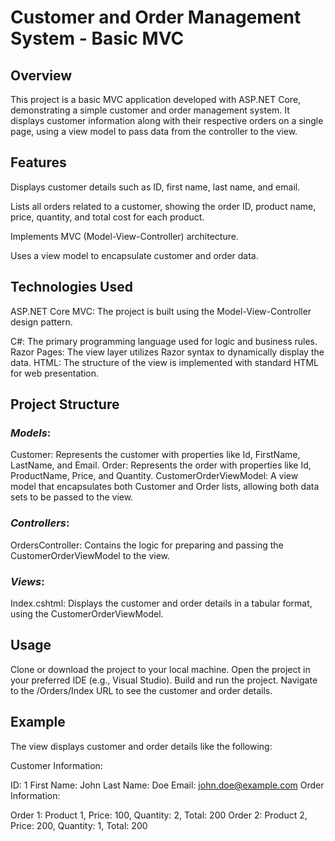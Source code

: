 
# Customer and Order Management System - Basic MVC
## Overview
This project is a basic MVC application developed with ASP.NET Core, demonstrating a simple customer and order management system. It displays customer information along with their respective orders on a single page, using a view model to pass data from the controller to the view.

## Features
Displays customer details such as ID, first name, last name, and email.

Lists all orders related to a customer, showing the order ID, product name, price, quantity, and total cost for each product.

Implements MVC (Model-View-Controller) architecture.

Uses a view model to encapsulate customer and order data.

## Technologies Used
ASP.NET Core MVC: The project is built using the Model-View-Controller design pattern.

C#: The primary programming language used for logic and business rules.
Razor Pages: The view layer utilizes Razor syntax to dynamically display the data.
HTML: The structure of the view is implemented with standard HTML for web presentation.
## Project Structure
### *Models*:

Customer: Represents the customer with properties like Id, FirstName, LastName, and Email.
Order: Represents the order with properties like Id, ProductName, Price, and Quantity.
CustomerOrderViewModel: A view model that encapsulates both Customer and Order lists, allowing both data sets to be passed to the view.
### *Controllers*:

OrdersController: Contains the logic for preparing and passing the CustomerOrderViewModel to the view.
### *Views*:

Index.cshtml: Displays the customer and order details in a tabular format, using the CustomerOrderViewModel.
## Usage
Clone or download the project to your local machine.
Open the project in your preferred IDE (e.g., Visual Studio).
Build and run the project.
Navigate to the /Orders/Index URL to see the customer and order details.
## Example
The view displays customer and order details like the following:

Customer Information:

ID: 1
First Name: John
Last Name: Doe
Email: john.doe@example.com
Order Information:

Order 1: Product 1, Price: 100, Quantity: 2, Total: 200
Order 2: Product 2, Price: 200, Quantity: 1, Total: 200
